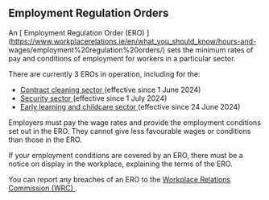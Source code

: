 ##  Employment Regulation Orders

An [ Employment Regulation Order (ERO)
](https://www.workplacerelations.ie/en/what_you_should_know/hours-and-
wages/employment%20regulation%20orders/) sets the minimum rates of pay and
conditions of employment for workers in a particular sector.

There are currently 3 EROs in operation, including for the:

  * [ Contract cleaning sector ](https://www.irishstatutebook.ie/eli/2024/si/255/made/en/print) (effective since 1 June 2024) 
  * [ Security sector ](https://enterprise.gov.ie/en/legislation/legislation-files/si-no-319-of-2024.pdf) (effective since 1 July 2024) 
  * [ Early learning and childcare sector ](https://www.irishstatutebook.ie/eli/2024/si/296/made/en/print) (effective since 24 June 2024) 

Employers must pay the wage rates and provide the employment conditions set
out in the ERO. They cannot give less favourable wages or conditions than
those in the ERO.

If your employment conditions are covered by an ERO, there must be a notice on
display in the workplace, explaining the terms of the ERO.

You can report any breaches of an ERO to the [ Workplace Relations Commission
(WRC)
](https://www.workplacerelations.ie/en/complaints_disputes/refer_a_dispute_make_a_complaint/)
.
